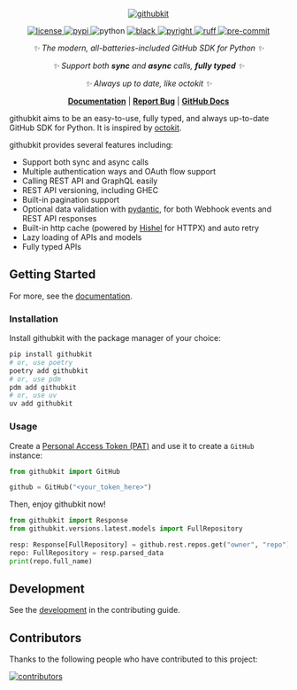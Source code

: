 <!-- markdownlint-disable MD033 MD041 -->
<div align="center">

[![githubkit](https://socialify.git.ci/yanyongyu/githubkit/image?description=1&descriptionEditable=%E2%9C%A8%20GitHub%20SDK%20for%20Python%20%E2%9C%A8&font=Bitter&language=1&pattern=Circuit%20Board&theme=Light)](https://github.com/yanyongyu/githubkit)

</div>

<p align="center">
  <a href="https://raw.githubusercontent.com/yanyongyu/githubkit/master/LICENSE">
    <img src="https://img.shields.io/github/license/yanyongyu/githubkit" alt="license">
  </a>
  <a href="https://pypi.python.org/pypi/githubkit">
    <img src="https://img.shields.io/pypi/v/githubkit?logo=python&logoColor=edb641" alt="pypi">
  </a>
  <img src="https://img.shields.io/badge/python-3.8+-blue?logo=python&logoColor=edb641" alt="python">
  <a href="https://github.com/psf/black">
    <img src="https://img.shields.io/badge/code%20style-black-000000.svg?logo=python&logoColor=edb641" alt="black">
  </a>
  <a href="https://github.com/Microsoft/pyright">
    <img src="https://img.shields.io/badge/types-pyright-797952.svg?logo=python&logoColor=edb641" alt="pyright">
  </a>
  <a href="https://github.com/astral-sh/ruff">
    <img src="https://img.shields.io/endpoint?url=https://raw.githubusercontent.com/charliermarsh/ruff/main/assets/badge/v2.json" alt="ruff">
  </a>
  <a href="https://results.pre-commit.ci/latest/github/yanyongyu/githubkit/master">
    <img src="https://results.pre-commit.ci/badge/github/yanyongyu/githubkit/master.svg" alt="pre-commit" />
  </a>
</p>

<div align="center">

<!-- markdownlint-capture -->
<!-- markdownlint-disable MD036 -->

_✨ The modern, all-batteries-included GitHub SDK for Python ✨_

_✨ Support both **sync** and **async** calls, **fully typed** ✨_

_✨ Always up to date, like octokit ✨_

<!-- markdownlint-restore -->

</div>

<p align="center">
  <a href="https://yanyongyu.github.io/githubkit/"><b>Documentation</b></a> |
  <a href="https://github.com/yanyongyu/githubkit/issues"><b>Report Bug</b></a> |
  <a href="https://docs.github.com/"><b>GitHub Docs</b></a>
</p>

githubkit aims to be an easy-to-use, fully typed, and always up-to-date GitHub SDK for Python. It is inspired by [octokit](https://github.com/octokit).

githubkit provides several features including:

- Support both sync and async calls
- Multiple authentication ways and OAuth flow support
- Calling REST API and GraphQL easily
- REST API versioning, including GHEC
- Built-in pagination support
- Optional data validation with [pydantic](https://docs.pydantic.dev/latest/), for both Webhook events and REST API responses
- Built-in http cache (powered by [Hishel](https://hishel.com/) for HTTPX) and auto retry
- Lazy loading of APIs and models
- Fully typed APIs

## Getting Started

For more, see the [documentation](https://yanyongyu.github.io/githubkit).

### Installation

Install githubkit with the package manager of your choice:

```bash
pip install githubkit
# or, use poetry
poetry add githubkit
# or, use pdm
pdm add githubkit
# or, use uv
uv add githubkit
```

### Usage

Create a [Personal Access Token (PAT)](https://github.com/settings/personal-access-tokens/new) and use it to create a `GitHub` instance:

```python
from githubkit import GitHub

github = GitHub("<your_token_here>")
```

Then, enjoy githubkit now!

```python
from githubkit import Response
from githubkit.versions.latest.models import FullRepository

resp: Response[FullRepository] = github.rest.repos.get("owner", "repo")
repo: FullRepository = resp.parsed_data
print(repo.full_name)
```

## Development

See the [development](https://yanyongyu.github.io/githubkit/contributing/) in the contributing guide.

## Contributors

Thanks to the following people who have contributed to this project:

<a href="https://github.com/yanyongyu/githubkit/graphs/contributors">
  <img src="https://contrib.rocks/image?repo=yanyongyu/githubkit&max=1000" alt="contributors" />
</a>
